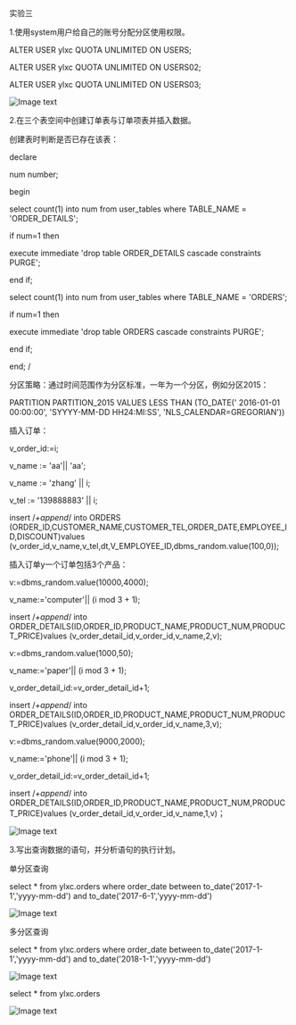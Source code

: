 实验三

1.使用system用户给自己的账号分配分区使用权限。

ALTER USER ylxc QUOTA UNLIMITED ON USERS;

ALTER USER ylxc QUOTA UNLIMITED ON USERS02;

ALTER USER ylxc QUOTA UNLIMITED ON USERS03;

![Image text](https://github.com/ylxc9527/oracle/raw/master/img/test31.png)

2.在三个表空间中创建订单表与订单项表并插入数据。

创建表时判断是否已存在该表：

declare

 num   number;

begin

select count(1) into num from user_tables where TABLE_NAME = 'ORDER_DETAILS';

  if   num=1   then

  execute immediate 'drop table ORDER_DETAILS cascade constraints PURGE';

  end   if;

  select count(1) into num from user_tables where TABLE_NAME = 'ORDERS';

  if   num=1   then

  execute immediate 'drop table ORDERS cascade constraints PURGE';

  end   if;

end;
/

分区策略：通过时间范围作为分区标准，一年为一个分区，例如分区2015：

PARTITION PARTITION_2015 VALUES LESS THAN (TO_DATE(' 2016-01-01 00:00:00', 'SYYYY-MM-DD HH24:MI:SS', 'NLS_CALENDAR=GREGORIAN'))

插入订单：

  v_order_id:=i;

  v_name := 'aa'|| 'aa';

  v_name := 'zhang' || i;

  v_tel := '139888883' || i;

  insert /*+append*/ into ORDERS (ORDER_ID,CUSTOMER_NAME,CUSTOMER_TEL,ORDER_DATE,EMPLOYEE_ID,DISCOUNT)values (v_order_id,v_name,v_tel,dt,V_EMPLOYEE_ID,dbms_random.value(100,0));

插入订单y一个订单包括3个产品：

  v:=dbms_random.value(10000,4000);

  v_name:='computer'|| (i mod 3 + 1);

  insert /*+append*/ into ORDER_DETAILS(ID,ORDER_ID,PRODUCT_NAME,PRODUCT_NUM,PRODUCT_PRICE)values (v_order_detail_id,v_order_id,v_name,2,v);

  v:=dbms_random.value(1000,50);

  v_name:='paper'|| (i mod 3 + 1);

  v_order_detail_id:=v_order_detail_id+1;

  insert /*+append*/ into ORDER_DETAILS(ID,ORDER_ID,PRODUCT_NAME,PRODUCT_NUM,PRODUCT_PRICE)values (v_order_detail_id,v_order_id,v_name,3,v);

  v:=dbms_random.value(9000,2000);

  v_name:='phone'|| (i mod 3 + 1);

  v_order_detail_id:=v_order_detail_id+1;

  insert /*+append*/ into ORDER_DETAILS(ID,ORDER_ID,PRODUCT_NAME,PRODUCT_NUM,PRODUCT_PRICE)values (v_order_detail_id,v_order_id,v_name,1,v)；
  
![Image text](https://github.com/ylxc9527/oracle/raw/master/img/test32.png)

3.写出查询数据的语句，并分析语句的执行计划。

单分区查询

select * from ylxc.orders where order_date
between to_date('2017-1-1','yyyy-mm-dd') and to_date('2017-6-1','yyyy-mm-dd')

![Image text](https://github.com/ylxc9527/oracle/raw/master/img/test33.png)

多分区查询

select * from ylxc.orders where order_date
between to_date('2017-1-1','yyyy-mm-dd') and to_date('2018-1-1','yyyy-mm-dd')

![Image text](https://github.com/ylxc9527/oracle/raw/master/img/test34.png)

select * from ylxc.orders

![Image text](https://github.com/ylxc9527/oracle/raw/master/img/test35.png)